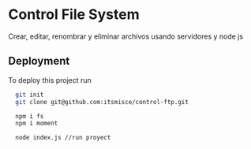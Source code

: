 
# Control File System

Crear, editar, renombrar y eliminar archivos usando servidores y node js


## Deployment

To deploy this project run

```bash
  git init
  git clone git@github.com:itsmisce/control-ftp.git

  npm i fs
  npm i moment

  node index.js //run proyect
```


